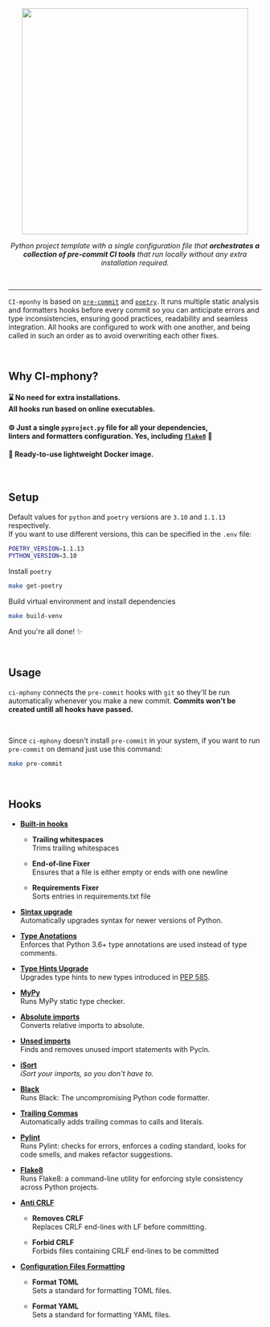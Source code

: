 <div align="center">
  <img src="https://user-images.githubusercontent.com/58790635/174468703-115079f6-974d-43c7-8350-8621d71240e9.png" width="450"/>
</div>

<p align="center">
    <em>
        Python project template with a single configuration file that <b>orchestrates a <br> collection of pre-commit CI tools</b> that run locally without any extra installation required.
    </em>
</p>
<br>

____

`CI-mponhy` is based on [`pre-commit`](https://pre-commit.com/) and [`poetry`](https://python-poetry.org/). It runs multiple static analysis and formatters hooks before every commit so you can anticipate errors and type inconsistencies, ensuring good practices, readability and seamless integration. All hooks are configured to work with one another, and being called in such an order as to avoid overwriting each other fixes.

<br>

## Why CI-mphony?

#### ⌛️ No need for extra installations. <br> All hooks run based on online executables.

#### ⚙️ Just a single `pyproject.py` file for all your dependencies, <br> linters and formatters configuration. Yes, including [`flake8`](https://flake8.pycqa.org/en/latest/user/configuration.html#configuration-locations) :eyes:
#### :whale: Ready-to-use lightweight Docker image.

<br>

## Setup

Default values for `python` and `poetry` versions are `3.10` and `1.1.13` respectively. <br>
If you want to use different versions, this can be specified in the `.env` file:
```bash
POETRY_VERSION=1.1.13
PYTHON_VERSION=3.10
```

Install `poetry`
``` bash
make get-poetry
```

Build virtual environment and install dependencies
```bash
make build-venv
```

And you're all done! ✨

<br>

## Usage

`ci-mphony` connects the `pre-commit` hooks with `git` so they'll be run automatically whenever you make a new commit. **Commits won't be created untill all hooks have passed.**

<br>

Since `ci-mphony` doesn't install `pre-commit` in your system, if you want to run `pre-commit` on demand just use this command:
```bash
make pre-commit
```

<br>

## Hooks

- **[Built-in hooks](https://github.com/pre-commit/pre-commit-hooks)**
   - **Trailing whitespaces** <br>
    Trims trailing whitespaces

   - **End-of-line Fixer** <br>
    Ensures that a file is either empty or ends with one newline

   - **Requirements Fixer** <br>
    Sorts entries in requirements.txt file

- **[Sintax upgrade](https://github.com/asottile/pyupgrade)** <br>
Automatically upgrades syntax for newer versions of Python.

- **[Type Anotations](https://github.com/pre-commit/pygrep-hooks)** <br>
Enforces that Python 3.6+ type annotations are used instead of type comments.

- **[Type Hints Upgrade](https://github.com/sondrelg/pep585-upgrade)** <br>
Upgrades type hints to new types introduced in [PEP 585](https://peps.python.org/pep-0585/).

- **[MyPy](https://github.com/pre-commit/mirrors-mypy)** <br>
Runs MyPy static type checker.

- **[Absolute imports](https://github.com/MarcoGorelli/absolufy-imports)** <br>
Converts relative imports to absolute.

- **[Unsed imports](https://github.com/hadialqattan/pycln)** <br>
Finds and removes unused import statements with Pycln.

- **[iSort](https://github.com/pycqa/isort)** <br>
_iSort your imports, so you don't have to._

- **[Black](https://github.com/psf/black)** <br>
Runs Black: The uncompromising Python code formatter.

- **[Trailing Commas](https://github.com/asottile/add-trailing-comma)** <br>
Automatically adds trailing commas to calls and literals.

- **[Pylint](https://github.com/PyCQA/pylint)** <br>
Runs Pylint: checks for errors, enforces a coding standard, looks for code smells, and makes refactor suggestions.

- **[Flake8](https://github.com/PyCQA/flake8)** <br>
Runs Flake8: a command-line utility for enforcing style consistency across Python projects.

- **[Anti CRLF](https://github.com/Lucas-C/pre-commit-hooks)** <br>
   - **Removes CRLF** <br>
    Replaces CRLF end-lines with LF before committing.

   - **Forbid CRLF** <br>
    Forbids files containing CRLF end-lines to be committed

- **[Configuration Files Formatting](https://github.com/PyCQA/flake8)** <br>
   - **Format TOML** <br>
    Sets a standard for formatting TOML files.

   - **Format YAML** <br>
    Sets a standard for formatting YAML files.
 
